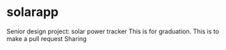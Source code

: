 # solarapp
Senior design project: solar power tracker
This is for graduation.
This is to make a pull request
Sharing
